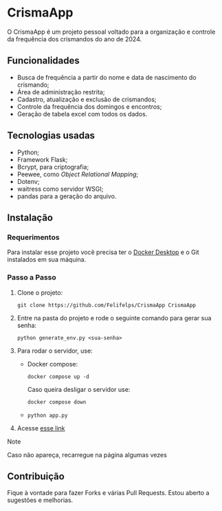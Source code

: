 # CrismaApp

O CrismaApp é um projeto pessoal voltado para a organização e controle da frequência dos crismandos do ano de 2024.

## Funcionalidades

- Busca de frequência a partir do nome e data de nascimento do crismando;
- Área de administração restrita;
- Cadastro, atualização e exclusão de crismandos;
- Controle da frequência dos domingos e encontros;
- Geração de tabela excel com todos os dados.

## Tecnologias usadas

- Python;
- Framework Flask;
- Bcrypt, para criptografia;
- Peewee, como *Object Relational Mapping*;
- Dotenv;
- waitress como servidor WSGI;
- pandas para a geração do arquivo.

## Instalação

### Requerimentos

Para instalar esse projeto você precisa ter o [Docker Desktop](https://docs.docker.com/get-docker/) e o Git instalados em sua máquina.

### Passo a Passo

1. Clone o projeto:

    ```
    git clone https://github.com/Felifelps/CrismaApp CrismaApp
    ```

2. Entre na pasta do projeto e rode o seguinte comando para gerar sua senha:

    ```
    python generate_env.py <sua-senha>
    ```

3. Para rodar o servidor, use:

    - Docker compose:

        ```
        docker compose up -d
        ```

        Caso queira desligar o servidor use:

        ```
        docker compose down
        ```

    - `python app.py`

4. Acesse [esse link](http://localhost:8080)

> [!NOTE]
> Caso não apareça, recarregue na página algumas vezes

## Contribuição

Fique à vontade para fazer Forks e várias Pull Requests. Estou aberto a sugestões e melhorias.